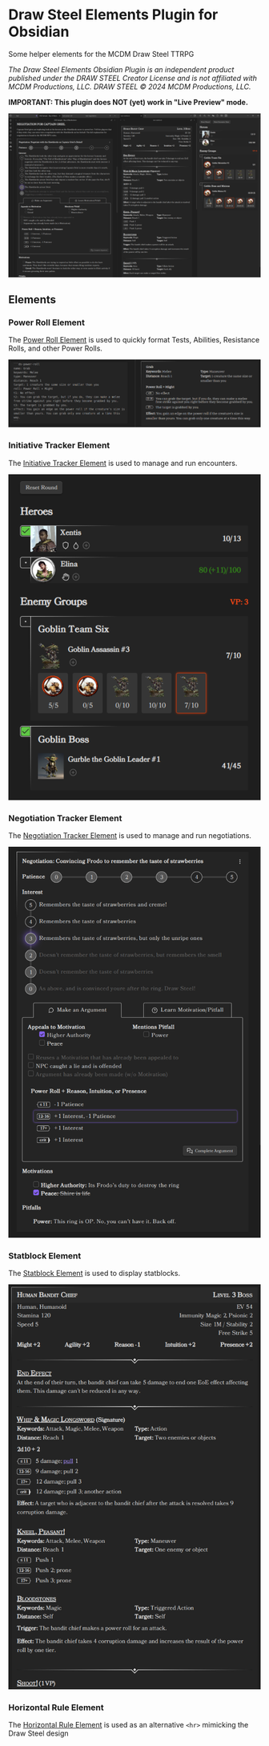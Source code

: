 # Draw Steel Elements Plugin for Obsidian

Some helper elements for the MCDM Draw Steel TTRPG

_The Draw Steel Elements Obsidian Plugin is an independent product published under the DRAW STEEL Creator License and is not affiliated with MCDM Productions, LLC. DRAW STEEL © 2024 MCDM Productions, LLC._

**IMPORTANT: This plugin does NOT (yet) work in "Live Preview" mode.**

![sample.png](Media/sample.png)

## Elements

### Power Roll Element

The [Power Roll Element](power-roll.md) is used to quickly format Tests, Abilities, Resistance Rolls, and other Power Rolls.

![power roll.png](Media/power-roll-simple.png)

### Initiative Tracker Element

The [Initiative Tracker Element](initiative-tracker.md) is used to manage and run encounters.

![Initiative Tracker.png](Media/initiative-tracker.png)

### Negotiation Tracker Element

The [Negotiation Tracker Element](negotiation-tracker.md) is used to manage and run negotiations.

![Initiative Tracker.png](Media/negotiation.png)

### Statblock Element

The [Statblock Element](statblock.md) is used to display statblocks.

![Statblock.png](Media/statblock.png)

### Horizontal Rule Element

The [Horizontal Rule Element](horizontal-rule.md) is used as an alternative `<hr>` mimicking the Draw Steel design 
